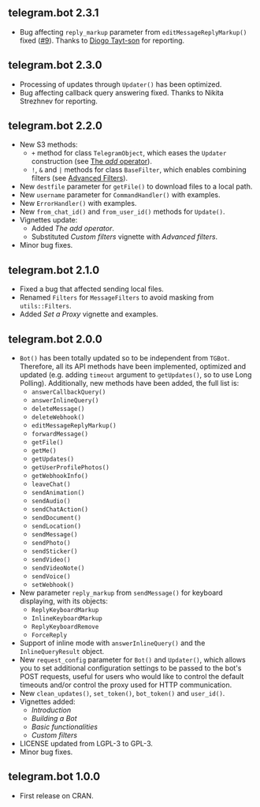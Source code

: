 
## telegram.bot 2.3.1

- Bug affecting `reply_markup` parameter from `editMessageReplyMarkup()` fixed ([#9](https://github.com/ebeneditos/telegram.bot/issues/9)). Thanks to [Diogo Tayt-son](https://github.com/dtaytson) for reporting.

## telegram.bot 2.3.0

- Processing of updates through `Updater()` has been optimized.
- Bug affecting callback query answering fixed. Thanks to Nikita Strezhnev for reporting.

## telegram.bot 2.2.0

- New S3 methods:
  - `+` method for class `TelegramObject`, which eases the `Updater` construction (see [The *add* operator](https://github.com/ebeneditos/telegram.bot/wiki/The-add-operator)).
  - `!`, `&` and `|` methods for class `BaseFilter`, which enables combining filters (see [Advanced Filters](https://github.com/ebeneditos/telegram.bot/wiki/Advanced-Filters)).
- New `destfile` parameter for `getFile()` to download files to a local path.
- New `username` parameter for `CommandHandler()` with examples.
- New `ErrorHandler()` with examples.
- New `from_chat_id()` and `from_user_id()` methods for `Update()`.
- Vignettes update:
  - Added *The add operator*.
  - Substituted *Custom filters* vignette with *Advanced filters*.
- Minor bug fixes.

## telegram.bot 2.1.0

- Fixed a bug that affected sending local files.
- Renamed `Filters` for `MessageFilters` to avoid masking from `utils::Filters`.
- Added *Set a Proxy* vignette and examples.

## telegram.bot 2.0.0

- `Bot()` has been totally updated so to be independent from `TGBot`. Therefore, all its API methods have been implemented, optimized and updated (e.g. adding `timeout` argument  to `getUpdates()`, so to use Long Polling). Additionally, new methods have been added, the full list is:
    - `answerCallbackQuery()`
    - `answerInlineQuery()`
    - `deleteMessage()`
    - `deleteWebhook()`
    - `editMessageReplyMarkup()`
    - `forwardMessage()`
    - `getFile()`
    - `getMe()`
    - `getUpdates()`
    - `getUserProfilePhotos()`
    - `getWebhookInfo()`
    - `leaveChat()`
    - `sendAnimation()`
    - `sendAudio()`
    - `sendChatAction()`
    - `sendDocument()`
    - `sendLocation()`
    - `sendMessage()`
    - `sendPhoto()`
    - `sendSticker()`
    - `sendVideo()`
    - `sendVideoNote()`
    - `sendVoice()`
    - `setWebhook()`
- New parameter `reply_markup` from `sendMessage()` for keyboard displaying, with its objects:
    - `ReplyKeyboardMarkup`
    - `InlineKeyboardMarkup`
    - `ReplyKeyboardRemove`
    - `ForceReply`
- Support of inline mode with `answerInlineQuery()` and the `InlineQueryResult` object.
- New `request_config` parameter for `Bot()` and `Updater()`, which allows you to set additional configuration settings to be passed to the bot's POST requests, useful for users who would like to control the default timeouts and/or control the proxy used for HTTP communication.
- New `clean_updates()`, `set_token()`, `bot_token()` and `user_id()`.
- Vignettes added:
    - *Introduction*
    - *Building a Bot*
    - *Basic functionalities*
    - *Custom filters*
- LICENSE updated from LGPL-3 to GPL-3.
- Minor bug fixes.

## telegram.bot 1.0.0

- First release on CRAN.
